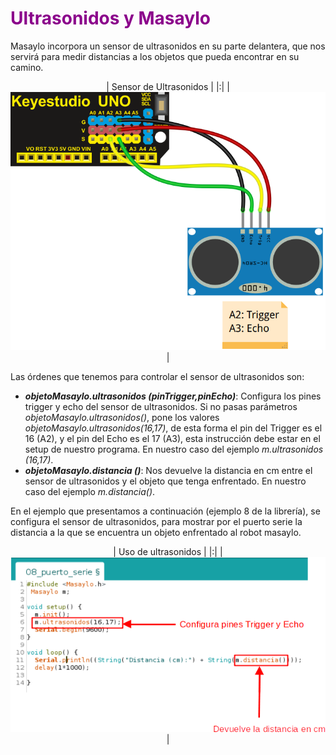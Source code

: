 # <FONT COLOR=#8B008B>Ultrasonidos y Masaylo</font>
Masaylo incorpora un sensor de ultrasonidos en su parte delantera, que nos servirá para medir distancias a los objetos que pueda encontrar en su camino.

<center>

| Sensor de Ultrasonidos |
|:|
| ![Sensor de ultrasonidos](../img/conexionado-pruebas/UNO/conex-ultrasonidos.png) |

</center>

Las órdenes que tenemos para controlar el sensor de ultrasonidos son:

* ***objetoMasaylo.ultrasonidos (pinTrigger,pinEcho)***: Configura los pines trigger y echo del sensor de ultrasonidos. Si no pasas parámetros *objetoMasaylo.ultrasonidos()*, pone los valores *objetoMasaylo.ultrasonidos(16,17)*, de esta forma el pin del Trigger es el 16 (A2), y el pin del Echo es el 17 (A3), esta instrucción debe estar en el setup de nuestro programa. En nuestro caso del ejemplo *m.ultrasonidos (16,17)*.
* ***objetoMasaylo.distancia ()***: Nos devuelve la distancia en cm entre el sensor de ultrasonidos y el objeto que tenga enfrentado. En nuestro caso del ejemplo *m.distancia()*.
  
En el ejemplo que presentamos a continuación (ejemplo 8 de la librería), se configura el sensor de ultrasonidos, para mostrar por el puerto serie la distancia a la que se encuentra un objeto enfrentado al robot masaylo.

<center>

| Uso de ultrasonidos |
|:|
| ![Uso de ultrasonidos](../img/libreria/ultrasonidos_01.png) |

</center>
